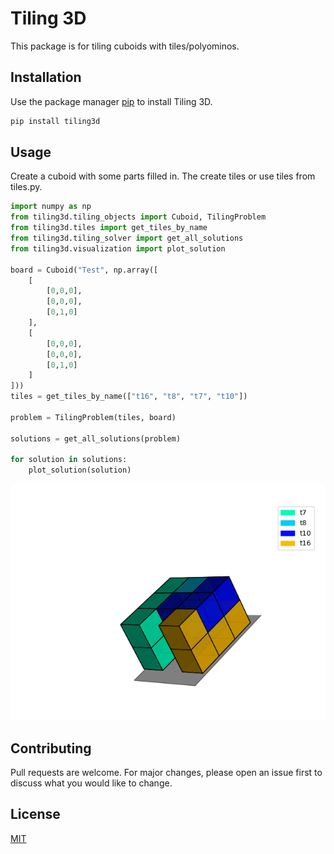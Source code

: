 # Tiling 3D

This package is for tiling cuboids with tiles/polyominos.

## Installation

Use the package manager [pip](https://pip.pypa.io/en/stable/) to install Tiling 3D.

```bash
pip install tiling3d
```

## Usage

Create a cuboid with some parts filled in. The create tiles or use tiles from tiles.py.

```python
import numpy as np
from tiling3d.tiling_objects import Cuboid, TilingProblem
from tiling3d.tiles import get_tiles_by_name 
from tiling3d.tiling_solver import get_all_solutions
from tiling3d.visualization import plot_solution

board = Cuboid("Test", np.array([
    [
        [0,0,0],
        [0,0,0],
        [0,1,0]
    ],
    [
        [0,0,0],
        [0,0,0],
        [0,1,0]
    ]
]))
tiles = get_tiles_by_name(["t16", "t8", "t7", "t10"])

problem = TilingProblem(tiles, board)

solutions = get_all_solutions(problem)

for solution in solutions:
    plot_solution(solution)


```

<p align="center">
  <img src="https://raw.githubusercontent.com/Thilo-J/Tiling3D/900ac7e43571cef5a449b4a604ef13a8b26224c9/tiling_solution.png" 
  alt="tiling_solutions"/>
</p>

## Contributing

Pull requests are welcome. For major changes, please open an issue first
to discuss what you would like to change.

## License

[MIT](https://choosealicense.com/licenses/mit/)
